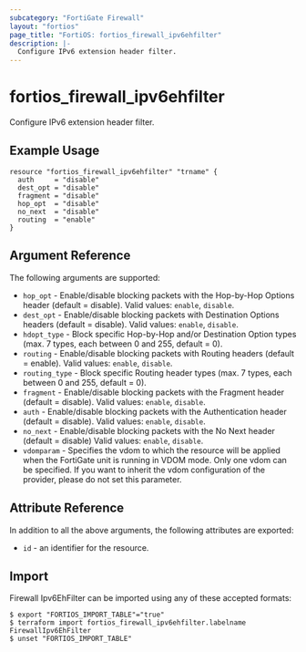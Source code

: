 ```yaml
---
subcategory: "FortiGate Firewall"
layout: "fortios"
page_title: "FortiOS: fortios_firewall_ipv6ehfilter"
description: |-
  Configure IPv6 extension header filter.
---
```


# fortios_firewall_ipv6ehfilter
Configure IPv6 extension header filter.

## Example Usage

```hcl
resource "fortios_firewall_ipv6ehfilter" "trname" {
  auth     = "disable"
  dest_opt = "disable"
  fragment = "disable"
  hop_opt  = "disable"
  no_next  = "disable"
  routing  = "enable"
}
```

## Argument Reference

The following arguments are supported:

* `hop_opt` - Enable/disable blocking packets with the Hop-by-Hop Options header (default = disable). Valid values: `enable`, `disable`.
* `dest_opt` - Enable/disable blocking packets with Destination Options headers (default = disable). Valid values: `enable`, `disable`.
* `hdopt_type` - Block specific Hop-by-Hop and/or Destination Option types (max. 7 types, each between 0 and 255, default = 0).
* `routing` - Enable/disable blocking packets with Routing headers (default = enable). Valid values: `enable`, `disable`.
* `routing_type` - Block specific Routing header types (max. 7 types, each between 0 and 255, default =  0).
* `fragment` - Enable/disable blocking packets with the Fragment header (default = disable). Valid values: `enable`, `disable`.
* `auth` - Enable/disable blocking packets with the Authentication header (default = disable). Valid values: `enable`, `disable`.
* `no_next` - Enable/disable blocking packets with the No Next header (default = disable) Valid values: `enable`, `disable`.
* `vdomparam` - Specifies the vdom to which the resource will be applied when the FortiGate unit is running in VDOM mode. Only one vdom can be specified. If you want to inherit the vdom configuration of the provider, please do not set this parameter.


## Attribute Reference

In addition to all the above arguments, the following attributes are exported:
* `id` - an identifier for the resource.

## Import

Firewall Ipv6EhFilter can be imported using any of these accepted formats:
```
$ export "FORTIOS_IMPORT_TABLE"="true"
$ terraform import fortios_firewall_ipv6ehfilter.labelname FirewallIpv6EhFilter
$ unset "FORTIOS_IMPORT_TABLE"
```
